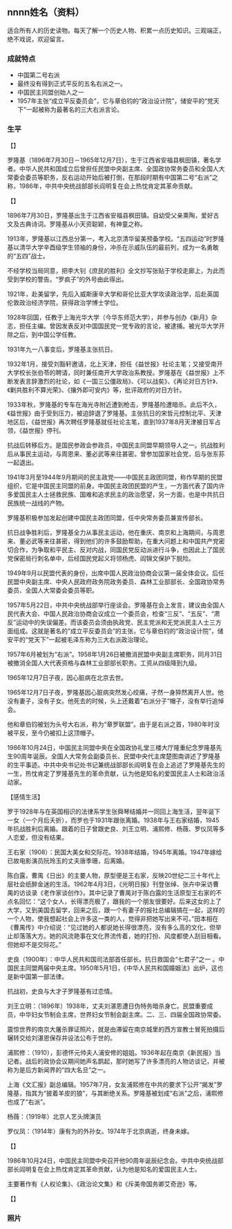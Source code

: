 ## nnnn姓名（资料）

适合所有人的历史读物。每天了解一个历史人物、积累一点历史知识。三观端正，绝不戏说，欢迎留言。  

### 成就特点

- 中国第二号右派
- 最终没有得到正式平反的五名右派之一。
- 中国民主同盟创始人之一
- 1957年主张“成立平反委员会”，它与章伯钧的“政治设计院”，储安平的“党天下”一起被称为最著名的三大右派言论。


### 生平

【】

罗隆基（1896年7月30日－1965年12月7日），生于江西省安福县枫田镇，著名学者。中华人民共和国成立后曾担任民盟中央副主席、全国政协常务委员和全国人大常委会委员等职务，反右运动开始后被打倒，在那段时期有中国第二号“右派”之称，1986年，中共中央统战部部长阎明复在会上热忱肯定其革命贡献。





【】

1896年7月30日，罗隆基出生于江西省安福县枫田镇。自幼受父亲熏陶，爱好古文及古典诗词。罗隆基从小天资聪颖，有神童之称。

1913年，罗隆基以江西总分第一，考入北京清华留美预备学校。“五四运动”时罗隆基以清华大学辛酉级学生领袖的身份，冲杀在示威队伍的最前列，成为一名勇敢的“五四”战士。

不经学校当局同意，把李大钊《庶民的胜利》全文抄写张贴于学校走廊上，为此而受到学校的警告。“罗疯子”的外号由此得出。



1921年，赴美留学，先后入威斯康辛大学和哥伦比亚大学攻读政治学，后赴英国伦敦政治经济学院，获得政治学博士学位。

1928年回国，任教于上海光华大学（今华东师范大学），并参与创办《新月》杂志，担任主编。曾因发表反对中国国民党一党专政的言论，被逮捕。被光华大学开除之后，到中国公学任教。



1931年九一八事变后，罗隆基主张抗日。

1932年1月，接受刘豁轩邀请，北上天津，担任《益世报》社论主笔；又接受南开大学校长张伯苓的聘请，同时兼任南开大学政治系教授。罗隆基在《益世报》上不断发表言辞激烈的社论，如《一国三公僵政局》、《可以战矣》、《再论对日方针》、《剿共胜利不算光荣》、《攘外即可安内》等，批评政府的对日方针。

1933年秋，罗隆基的专车在海光寺附近遭到枪击，罗隆基险遭暗杀。此后不久，《益世报》由于受到压力，被迫辞退了罗隆基。主张抗日的宋哲元控制北平、天津地区后，《益世报》再次聘任罗隆基就任社论主笔，直到1937年8月天津被日军占领，《益世报》停刊。

抗战后转移后方。是国民参政会参政员，中国民主同盟早期领导人之一。抗战胜利后从事民主运动，与周恩来、董必武等来往甚密。曾参加国家社会党，后与张东荪一起退出。

1941年3月至1944年9月期间的民主政党——中国民主政团同盟，称作早期的民盟组织，它是中国民主同盟的前身。中国民主政团民盟的产生，一方面代表了国内许多爱国民主人士拯救民族、国难和追求民主的政治愿望，另一方面，也是中共抗日民族统一战线的产物。

罗隆基积极参加发起创建中国民主政团同盟，任中央常务委员兼宣传部长。

抗日战争胜利后，罗隆基全力从事民主运动，他在重庆、南京和上海期间，与周恩来、董必武等来往甚密，得到他们的许多鼓励帮助，在重大问题上和中国共产党密切合作，为争取和平民主、反对内战，同国民党反动派进行斗争，也因此上了国民党保密局行刺名单中，后经国民党起义将领杨虎、阎锦文保护下脱险。

1949年9月以民盟代表的身份，出席中国人民政治协商会议第一届全体会议。后任民盟中央副主席、中央人民政府政务院政务委员、森林工业部部长、全国政协常务委员、全国人大常委会委员等职。



1957年5月22日，中共中央统战部举行座谈会。罗隆基在会上发言，建议由全国人民代表大会、中国人民政治协商会议成立一个委员会，检查“三反”、“五反”、“肃反”运动中的失误偏差。而该委员会须由执政党、民主党派和无党派民主人士三方面组成。这就是著名的“成立平反委员会”的主张，它与章伯钧的“政治设计院”，储安平的“党天下”一起被毛泽东称为三大右派政治理论。

1957年6月被划为“右派”。1958年1月26日被撤消民盟中央副主席职务，同月31日被撤消全国人大代表资格与森林工业部部长职务。工资从四级降到九级。

1965年12月7日子夜，因心脏病在北京去世。

1965年12月7日子夜，罗隆基因心脏病突然发心绞痛，孑然一身猝然离开人世。他没有妻子，没有子女。他死去的时候，头上还戴着“右派分子”帽子，没有举行追悼会。

他和章伯钧被划为头号大右派，称为“章罗联盟”。由于是右派之首，1980年时没被平反，至今仍被扣上这顶帽子。

1986年10月24日，中国民主同盟中央在全国政协礼堂三楼大厅隆重纪念罗隆基先生90周年诞辰。全国人大常务会副委员长、民盟中央代主席楚图南讲述了罗隆基的生平事迹。中共中央书记处书记兼统战部部长阎明复在会上追述了罗隆基先生的一生，热忱肯定了罗隆基先生的革命贡献，认为他是知名的爱国民主人士和政治活动家。



【感情生活】

罗于1928年与在英国相识的法律系学生张舜琴结婚并一同回上海生活，翌年诞下一女（一个月后夭折），而罗也于1931年跟张离婚。1938年与王右家结婚，1945年抗战胜利后离婚。跟着的日子曾跟史良、刘王立明、浦熙修、杨薇、罗仪凤等多人恋爱，但没有结果。

王右家（1908）：民国大美女和交际花。1938年结婚，1945年离婚。1947年嫁给已故电影演员阮玲玉的丈夫唐季珊，后离婚。

陈白露，曹禺《日出》的主要人物，原型便是王右家，反映20世纪二三十年代上层社会纸醉金迷的生活。1962年4月3日，《光明日报》刊登张绰、张卉中采访曹禺的访谈录《老作家谈创作》，其中记录了曹禺对于陈白露的生活原型王右家的不点名回忆：“这个女人，长得漂亮极了，跟我的一个朋友很要好。后来这女的上了大学，又到美国去留学，回来之后，跟一个有妻子的报社总编辑搞在一起，这样的一个人物，使我想起社会上许多这一类的人，觉得非把她写出来不可。”田本相在《曹禺传》中介绍说：“见过她的人都说她长得很漂亮，没有多么高的文化，但举止却落落大方。她的风流艳事在文化界流传着，她的打扮、风度都使人刮目相看。但她却不是交际花。”



史良（1900年）：中华人民共和国司法部首任部长。抗日救国会“七君子”之一 。中国民主同盟两届中央主席。1950年5月1日，《中华人民共和国婚姻法》出炉，这也是新中国第一部法律。

抗战初，史良与大才子罗隆基有过恋情。

刘王立明：（1896年）1938年，丈夫刘湛恩遭日伪特务暗杀身亡。民盟重要成员，中华妇女节制会主席，世界妇女节制会副主席。二、三、四届全国政协常委。

震惊世界的南京大屠杀罪证照片，就是由滞留在南京城里的西方宣教士冒死拍摄后辗转交给刘湛恩保存并设法公布于世的。

浦熙修：（1910），彭德怀元帅夫人浦安修的姐姐。1936年起在南京《新民报》当记者。战后的政协会议期间她声名鹊起，那时她写了许多漂亮的人物访谈记，并被称为是后方新闻界的“四大名旦”之一。

上海《文汇报》副总编辑。1957年7月，女友浦熙修在中共的要求下公开“揭发”罗隆基，指其为“披着羊皮的狼”，与其断绝关系。罗隆基被划成“右派”之后，浦熙修也成了“右派”。

杨薇：（1919年）北京人艺头牌演员

罗仪凤：（1914年）康有为的外孙女。1974年于北京病逝，终身未嫁。



【】

1986年10月24日，中国民主同盟中央召开他90周年诞辰纪念会。中共中央统战部部长阎明复在会上热忱肯定其革命贡献，认为他是知名的爱国民主人士。

主要著作有《人权论集》、《政治论文集》和《斥美帝国务卿艾奇逊》等。



【】

### 照片

